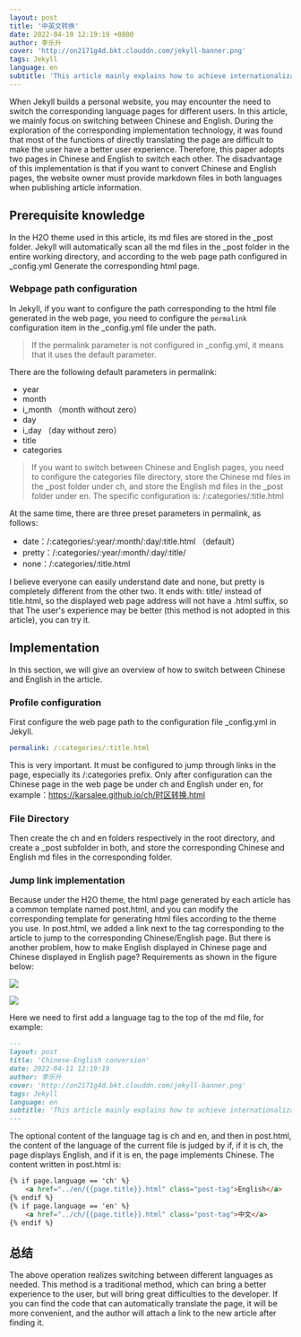 ```yaml
---
layout: post
title: '中英文转换'
date: 2022-04-10 12:19:19 +0800
author: 李乐升
cover: 'http://on2171g4d.bkt.clouddn.com/jekyll-banner.png'
tags: Jekyll
language: en
subtitle: 'This article mainly explains how to achieve internationalization in Jekyll, and realize the mutual jump between Chinese and English articles'
---
```


When Jekyll builds a personal website, you may encounter the need to switch the corresponding language pages for different users. In this article, we mainly focus on switching between Chinese and English. During the exploration of the corresponding implementation technology, it was found that most of the functions of directly translating the page are difficult to make the user have a better user experience. Therefore, this paper adopts two pages in Chinese and English to switch each other. The disadvantage of this implementation is that if you want to convert Chinese and English pages, the website owner must provide markdown files in both languages when publishing article information.

## Prerequisite knowledge

In the H2O theme used in this article, its md files are stored in the _post folder. Jekyll will automatically scan all the md files in the _post folder in the entire working directory, and according to the web page path configured in _config.yml Generate the corresponding html page.

### Webpage path configuration

In Jekyll, if you want to configure the path corresponding to the html file generated in the web page, you need to configure the `permalink` configuration item in the _config.yml file under the path.

> If the permalink parameter is not configured in _config.yml, it means that it uses the default parameter.

There are the following default parameters in permalink:

- year 
- month 
- i_month （month without zero）
- day 
- i_day （day without zero）
- title 
- categories 

> If you want to switch between Chinese and English pages, you need to configure the categories file directory, store the Chinese md files in the _post folder under ch, and store the English md files in the _post folder under en. The specific configuration is: /:categories/:title.html

At the same time, there are three preset parameters in permalink, as follows:

- date：/:categories/:year/:month/:day/:title.html （default）
- pretty：/:categories/:year/:month/:day/:title/
- none：/:categories/:title.html

I believe everyone can easily understand date and none, but pretty is completely different from the other two. It ends with: title/ instead of title.html, so the displayed web page address will not have a .html suffix, so that The user's experience may be better (this method is not adopted in this article), you can try it.

## Implementation

In this section, we will give an overview of how to switch between Chinese and English in the article.

### Profile configuration

First configure the web page path to the configuration file _config.yml in Jekyll.

```yml
permalink: /:categories/:title.html
```

This is very important. It must be configured to jump through links in the page, especially its /:categories prefix. Only after configuration can the Chinese page in the web page be under ch and English under en, for example：https://karsalee.github.io/ch/时区转换.html

### File Directory

Then create the ch and en folders respectively in the root directory, and create a _post subfolder in both, and store the corresponding Chinese and English md files in the corresponding folder.

### Jump link implementation

Because under the H2O theme, the html page generated by each article has a common template named post.html, and you can modify the corresponding template for generating html files according to the theme you use.
In post.html, we added a link next to the tag corresponding to the article to jump to the corresponding Chinese/English page. But there is another problem, how to make English displayed in Chinese page and Chinese displayed in English page? Requirements as shown in the figure below:

![](https://guli-20211028.oss-cn-beijing.aliyuncs.com/2022-04-11-12-56-45-image.png)

![](https://guli-20211028.oss-cn-beijing.aliyuncs.com/2022-04-11-12-56-14-image.png)

Here we need to first add a language tag to the top of the md file, for example:

```markdown
---
layout: post
title: 'Chinese-English conversion'
date: 2022-04-11 12:19:19
author: 李乐升
cover: 'http://on2171g4d.bkt.clouddn.com/jekyll-banner.png'
tags: Jekyll
language: en
subtitle: 'This article mainly explains how to achieve internationalization in Jekyll, and realize the mutual jump between Chinese and English articles'
---
```

The optional content of the language tag is ch and en, and then in post.html, the content of the language of the current file is judged by if, if it is ch, the page displays English, and if it is en, the page implements Chinese. The content written in post.html is:

```html
{% if page.language == 'ch' %}
    <a href="../en/{{page.title}}.html" class="post-tag">English</a>
{% endif %}
{% if page.language == 'en' %}
    <a href="../ch/{{page.title}}.html" class="post-tag">中文</a>
{% endif %}
```

## 总结

The above operation realizes switching between different languages as needed. This method is a traditional method, which can bring a better experience to the user, but will bring great difficulties to the developer. If you can find the code that can automatically translate the page, it will be more convenient, and the author will attach a link to the new article after finding it.
